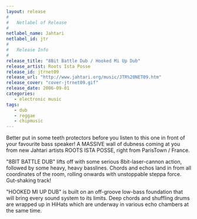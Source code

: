 ```yaml
---
layout: release
#
#   Netlabel of Release
#
netlabel_name: Jahtari
netlabel_id: jtr
#
#   Release Info
#
release_title: "8Bit Battle Dub / Hooked Mi Up Dub"
release_artist: Roots Ista Posse
release_id: jtrnet09
release_url: "http://www.jahtari.org/music/JTR%20NET09.htm"
release_cover: "cover-jtrnet09.gif"
release_date: 2006-09-01
categories:
   - electronic music
tags:
   - dub
   - reggae
   - chipmusic
---
```

Better put in some teeth protectors before you listen to this one in front of your favourite bass speaker! A MASSIVE wall of dubness coming at you from new Jahtari artists ROOTS ISTA POSSE, right from ParisTown / France.

"8BIT BATTLE DUB" lifts off with some serious 8bit-laser-cannon action, followed by some heavy, heavy basslines. Chords and echos land in from all
coordinates of the room, rolling onwards with unstoppable steppa force. Gut-shaking track!

"HOOKED MI UP DUB" is built on an off-groove low-bass foundation that will
bring every sound system to its limits. Deep chords and shuffling drums are
wrapped up in HiHats which are underway in various echo chambers at the same
time.